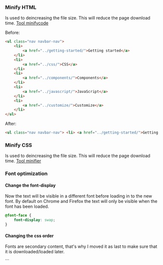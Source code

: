 ### Minify HTML
Is used to deincreasing the file size. This will reduce the page download time.
[Tool minifycode](http://minifycode.com/html-minifier/)

Before:
```HTML
<ul class="nav navbar-nav">
    <li>
        <a href="../getting-started/">Getting started</a>
    </li>
    <li>
        <a href="../css/">CSS</a>
    </li>
    <li>
        <a href="../components/">Components</a>
    </li>
    <li>
        <a href="../javascript/">JavaScript</a>
    </li>
    <li>
        <a href="../customize/">Customize</a>
    </li>
</ul>
```

After:
```HTML
<ul class="nav navbar-nav"> <li> <a href="../getting-started/">Getting started</a> </li> <li> <a href="../css/">CSS</a> </li> <li> <a href="../components/">Components</a> </li> <li> <a href="../javascript/">JavaScript</a> </li> <li> <a href="../customize/">Customize</a> </li> </ul>
```

### Minify CSS
Is used to deincreasing the file size. This will reduce the page download time.
[Tool minifier](https://www.minifier.org/)

### Font optimization

#### Change the font-display

Now the text will be visible in a different font before loading in to the new font. By default on Chrome and Firefox the text will only be visible when the font has been loaded.

```CSS
@font-face {
    font-display: swap;
}
```

#### Changing the css order
Fonts are secondary content, that's why I moved it as last to make sure that it is downloaded/loaded later.

<!-- <link href="/dist/css/fonts.css" rel="stylesheet">  -->
<link href="/dist/css/bootstrap.css" rel="stylesheet">
<link href="/assets/css/src/docs.css" rel="stylesheet">

<!-- \/ -->

<link href="/dist/css/fonts.css" rel="stylesheet">
```


